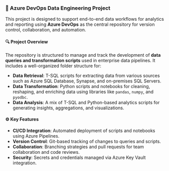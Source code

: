 ### 📁 Azure DevOps Data Engineering Project

This project is designed to support end-to-end data workflows for analytics and reporting using **Azure DevOps** as the central repository for version control, collaboration, and automation.

#### 🔍 Project Overview
The repository is structured to manage and track the development of **data queries and transformation scripts** used in enterprise data pipelines. It includes a well-organized folder structure for:

- **Data Retrieval**: T-SQL scripts for extracting data from various sources such as Azure SQL Database, Synapse, and on-premises SQL Servers.
- **Data Transformation**: Python scripts and notebooks for cleaning, reshaping, and enriching data using libraries like `pandas`, `numpy`, and `pyodbc`.
- **Data Analysis**: A mix of T-SQL and Python-based analytics scripts for generating insights, aggregations, and visualizations.

#### ⚙️ Key Features
- **CI/CD Integration**: Automated deployment of scripts and notebooks using Azure Pipelines.
- **Version Control**: Git-based tracking of changes to queries and scripts.
- **Collaboration**: Branching strategies and pull requests for team collaboration and code reviews.
- **Security**: Secrets and credentials managed via Azure Key Vault integration.
